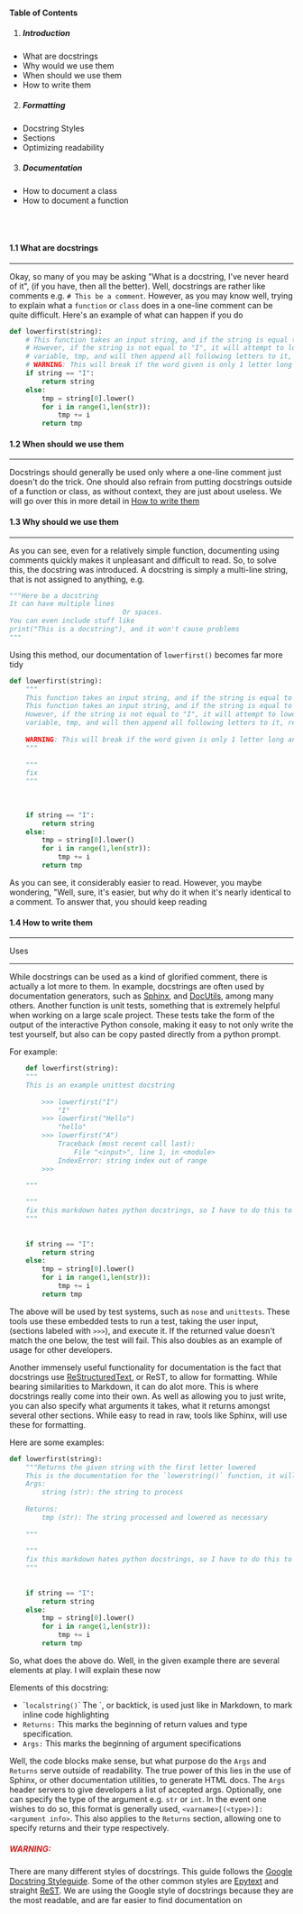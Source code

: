 #### Table of Contents

1. ##### Introduction
 - What are docstrings
 - Why would we use them
 - When should we use them
 - How to write them
2. ##### Formatting
 - Docstring Styles
 - Sections
 - Optimizing readability
3. ##### Documentation
 - How to document a class
 - How to document a function

<br><br>
#### 1.1 What are docstrings
---
Okay, so many of you may be asking "What is a docstring, I've never heard of it", (if you have, then all the better). Well, docstrings are rather like comments e.g. `# This be a comment`. However, as you may know well, trying to explain what a `function` or `class` does in a one-line comment can be quite difficult. Here's an example of what can happen if you do

```python
def lowerfirst(string):
    # This function takes an input string, and if the string is equal to the word "I", it will simply return that word
    # However, if the string is not equal to "I", it will attempt to lower the first letter by assigning it to a temporary
    # variable, tmp, and will then append all following letters to it, returning this value once finished
    # WARNING: This will break if the word given is only 1 letter long and not equal to "I"
    if string == "I":
        return string
    else:
        tmp = string[0].lower()
        for i in range(1,len(str)):
            tmp += i
        return tmp
```

#### 1.2 When should we use them
----
Docstrings should generally be used only where a one-line comment just doesn't do the trick. One should also refrain from putting docstrings outside of a function or class, as without context, they are just about useless. We will go over this in more detail in [How to write them](#how-to-write-them)

#### 1.3 Why should we use them
---

As you can see, even for a relatively simple function, documenting using comments quickly makes it unpleasant and difficult to read. So, to solve this, the docstring was introduced. A docstring is simply a multi-line string, that is not assigned to anything, e.g.

```python
"""Here be a docstring
It can have multiple lines
                            Or spaces.
You can even include stuff like 
print("This is a docstring"), and it won't cause problems
"""
```

Using this method, our documentation of `lowerfirst()` becomes far more tidy

```python
def lowerfirst(string):
    """
    This function takes an input string, and if the string is equal to the word "I", it will simply return that word.
    This function takes an input string, and if the string is equal to the word "I", it will simply return that word
    However, if the string is not equal to "I", it will attempt to lower the first letter by assigning it to a temporary
    variable, tmp, and will then append all following letters to it, returning this value once finished
    
    WARNING: This will break if the word given is only 1 letter long and not equal to I
    """
    
    """
    fix
    """
    
    
    
    if string == "I":
        return string
    else:
        tmp = string[0].lower()
        for i in range(1,len(str)):
            tmp += i
        return tmp
```

As you can see, it considerably easier to read. However, you maybe wondering, "Well, sure, it's easier, but why do it when it's nearly identical to a comment. To answer that, you should keep reading

#### 1.4 How to write them
----


Uses
***

While docstrings can be used as a kind of glorified comment, there is actually a lot more to them. In example, docstrings are often used by documentation generators, such as [Sphinx](http://www.sphinx-doc.org/en/stable/), and [DocUtils](http://docutils.sourceforge.net/), among many others. Another function is unit tests, something that is extremely helpful when working on a large scale project. These tests take the form of the output of the interactive Python console, making it easy to not only write the test yourself, but also can be copy pasted directly from a python prompt. 

For example:

```python
    def lowerfirst(string):
    """
    This is an example unittest docstring
    
        >>> lowerfirst("I")
            "I"
        >>> lowerfirst("Hello")
            "hello"
        >>> lowerfirst("A")
            Traceback (most recent call last):
                File "<input>", line 1, in <module>
            IndexError: string index out of range
        >>>

    """
    
    """
    fix this markdown hates python docstrings, so I have to do this to fix it in the meantime
    """
    
    
    if string == "I":
        return string
    else:
        tmp = string[0].lower()
        for i in range(1,len(str)):
            tmp += i
        return tmp
```

The above will be used by test systems, such as `nose` and `unittests`. These tools use these embedded tests to run a test, taking the user input, (sections labeled with `>>>`), and execute it. If the returned value doesn't match the one below, the test will fail. This also doubles as an example of usage for other developers. 

Another immensely useful functionality for documentation is the fact that docstrings use [ReStructuredText](http://docutils.sourceforge.net/rst.html), or ReST, to allow for formatting. While bearing similarities to Markdown, it can do alot more. This is where docstrings really come into their own. As well as allowing you to just write, you can also specify what arguments it takes, what it returns amongst several other sections. While easy to read in raw, tools like Sphinx, will use these for formatting. 

Here are some examples:

```python
def lowerfirst(string):
    """Returns the given string with the first letter lowered
    This is the documentation for the `lowerstring()` function, it will include the use of all common ReST sections
    Args:
        string (str): the string to process
    
    Returns:
        tmp (str): The string processed and lowered as necessary
    
    """
    
    """
    fix this markdown hates python docstrings, so I have to do this to fix it in the meantime
    """
    
    
    if string == "I":
        return string
    else:
        tmp = string[0].lower()
        for i in range(1,len(str)):
            tmp += i
        return tmp
```

So, what does the above do. Well, in the given example there are several elements at play. I will explain these now

Elements of this docstring:
- \``localstring()`\` The `, or backtick, is used just like in Markdown, to mark inline code highlighting
- `Returns:` This marks the beginning of return values and type specification. 
- `Args:` This marks the beginning of argument specifications


Well, the code blocks make sense, but what purpose do the `Args` and `Returns` serve outside of readability. The true power of this lies in the use of Sphinx, or other documentation utilities, to generate HTML docs. The `Args` header servers to give developers a list of accepted args. Optionally, one can specify the type of the argument e.g. `str` or `int`. In the event one wishes to do so, this format is generally used, `<varname>[(<type>)]: <argument info>`. This also applies to the `Returns` section, allowing one to specify returns and their type respectively. 

##### <span style="color: #d71e1a">**WARNING:**</span>
There are many different styles of docstrings. This guide follows the [Google Docstring Styleguide](http://sphinxcontrib-napoleon.readthedocs.io/en/latest/example_google.html). Some of the other common styles are [Epytext](http://epydoc.sourceforge.net/epytext.html) and straight [ReST](http://docutils.sourceforge.net/docutils/statemachine.py). We are using the Google style of docstrings because they are the most readable, and are far easier to find documentation on




